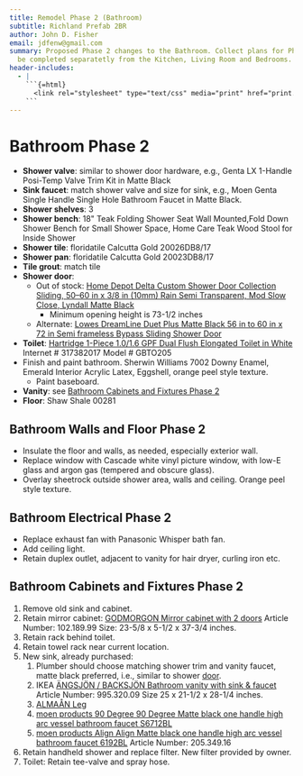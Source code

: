 ```yaml
---
title: Remodel Phase 2 (Bathroom)
subtitle: Richland Prefab 2BR
author: John D. Fisher
email: jdfenw@gmail.com
summary: Proposed Phase 2 changes to the Bathroom. Collect plans for Phase 2 to
  be completed separatetly from the Kitchen, Living Room and Bedrooms.
header-includes:
  - |
    ```{=html}
      <link rel="stylesheet" type="text/css" media="print" href="print.css" />
    ```
---
```


<!-- markdownlint-disable MD025 -->

# Bathroom Phase 2

<!-- markdownlint-enable MD025 -->

- **Shower valve**: similar to shower door hardware, e.g., Genta LX 1-Handle
  Posi-Temp Valve Trim Kit in Matte Black
- **Sink faucet**: match shower valve and size for sink, e.g., Moen Genta
  Single Handle Single Hole Bathroom Faucet in Matte Black.
- **Shower shelves**: 3
- **Shower bench**: 18" Teak Folding Shower Seat Wall Mounted,Fold Down Shower
  Bench for Small Shower Space, Home Care Teak Wood Stool for Inside Shower
- **Shower tile**: floridatile Calcutta Gold 20026DB8/17
- **Shower pan**: floridatile Calcutta Gold 20023DB8/17
- **Tile grout**: match tile
- **Shower door**:
  - Out of stock:
    [Home Depot Delta Custom Shower Door Collection Sliding, 50–60 in x 3/8 in (10mm) Rain Semi Transparent, Mod Slow Close, Lyndall Matte Black](https://www.homedepot.com/p/Delta-Custom-Shower-Door-Collection/315677210?57823-Sliding&57830-50-60-in&57840-3-8-10mm&57836-Rain-Semi-Transparent&57842-Mod-Slow-Close&57852-Lyndall&57858-Matte-Black)
    - Minimum opening height is 73-1/2 inches
  - Alternate:
    [Lowes DreamLine Duet Plus Matte Black 56 in to 60 in x 72 in Semi frameless Bypass Sliding Shower Door](https://www.lowes.com/pd/DreamLine-Duet-Plus-Matte-Black-56-in-to-60-in-x-72-in-Semi-frameless-Bypass-Sliding-Shower-Door/5013398145)
- **Toilet**:
  [Hartridge 1-Piece 1.0/1.6 GPF Dual Flush Elongated Toilet in White](https://www.homedepot.com/p/Glacier-Bay-Hartridge-1-Piece-1-0-1-6-GPF-Dual-Flush-Elongated-Toilet-in-White-GBTO205/317382017)
  Internet # 317382017 Model # GBTO205
- Finish and paint bathroom. Sherwin Williams 7002 Downy Enamel, Emerald
  Interior Acrylic Latex, Eggshell, orange peel style texture.
  - Paint baseboard.
- **Vanity**: see [Bathroom Cabinets and Fixtures Phase 2](#bathroom-cabinets-and-fixtures-phase-2)
- **Floor**: Shaw Shale 00281

## Bathroom Walls and Floor Phase 2

- Insulate the floor and walls, as needed, especially exterior wall.
- Replace window with Cascade white vinyl picture window, with low-E glass and
  argon gas (tempered and obscure glass).
- Overlay sheetrock outside shower area, walls and ceiling. Orange peel style
  texture.

## Bathroom Electrical Phase 2

- Replace exhaust fan with Panasonic Whisper bath fan.
- Add ceiling light.
- Retain duplex outlet, adjacent to vanity for hair dryer, curling iron etc.

## Bathroom Cabinets and Fixtures Phase 2

1. Remove old sink and cabinet.
2. Retain mirror cabinet:
   [GODMORGON Mirror cabinet with 2 doors](https://www.ikea.com/us/en/catalog/products/10218999/ "GODMORGON")
   Article Number: 102.189.99 Size: 23-5/8 x 5-1/2 x 37-3/4 inches.
3. Retain rack behind toilet.
4. Retain towel rack near current location.
5. New sink, already purchased:
   1. Plumber should choose matching shower trim and vanity faucet, matte black
      preferred, i.e., similar to shower [door](#bathroom-phase-2).
   2. IKEA [ÄNGSJÖN / BACKSJÖN Bathroom vanity with sink & faucet](https://www.ikea.com/us/en/p/aengsjoen-backsjoen-bathroom-vanity-with-sink-faucet-brown-oak-effect-black-marble-effect-s99532009/)
      Article Number: 995.320.09 Size 25 x 21-1/2 x 28-1/4 inches.
   3. [ALMAÅN Leg](https://www.ikea.com/us/en/p/almaan-leg-stainless-steel-20534916/)
   4. [moen products 90 Degree 90 Degree Matte black one handle high arc vessel bathroom faucet S6712BL](https://www.moen.com/products/90-Degree/90-Degree-Matte-black-one-handle-high-arc-vessel-bathroom-faucet/S6712BL)
   5. [moen products Align Align Matte black one handle high arc vessel bathroom faucet 6192BL](https://www.moen.com/products/Align/Align-Matte-black-one-handle-high-arc-vessel-bathroom-faucet/6192BL)
      Article Number: 205.349.16
6. Retain handheld shower and replace filter. New filter provided by owner.
7. Toilet: Retain tee-valve and spray hose.
